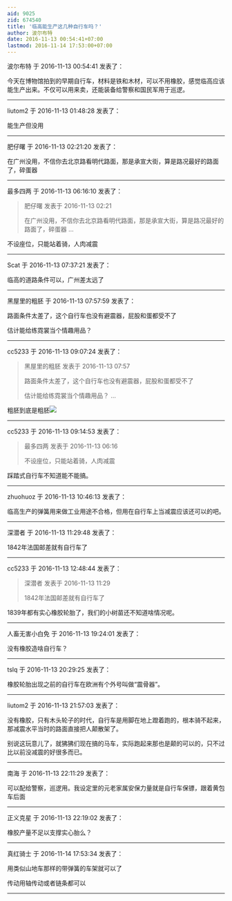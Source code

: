 ```yaml
---
aid: 9025
zid: 674540
title: '临高能生产这几种自行车吗？'
author: 波尔布特
date: 2016-11-13 00:54:41+07:00
lastmod: 2016-11-14 17:53:00+07:00
---
```


波尔布特 于 2016-11-13 00:54:41 发表了：

今天在博物馆拍到的早期自行车，材料是铁和木材，可以不用橡胶，感觉临高应该能生产出来。不仅可以用来卖，还能装备给警察和国民军用于巡逻。

---------

liutom2 于 2016-11-13 01:48:28 发表了：

能生产但没用

---------

肥仔曙 于 2016-11-13 02:21:20 发表了：

在广州没用，不信你去北京路看明代路面，那是承宣大街，算是路况最好的路面了，碎蛋器

---------

最多四两 于 2016-11-13 06:16:10 发表了：

> 肥仔曙 发表于 2016-11-13 02:21
> 
> 在广州没用，不信你去北京路看明代路面，那是承宣大街，算是路况最好的路面了，碎蛋器 ...



不设座位，只能站着骑，人肉减震

---------

Scat 于 2016-11-13 07:37:21 发表了：

临高的道路条件可以，广州差太远了

---------

黑屋里的粗胚 于 2016-11-13 07:57:59 发表了：

路面条件太差了，这个自行车也没有避震器，屁股和蛋都受不了

估计能给练霓裳当个情趣用品？

---------

cc5233 于 2016-11-13 09:07:24 发表了：

> 黑屋里的粗胚 发表于 2016-11-13 07:57
> 
> 路面条件太差了，这个自行车也没有避震器，屁股和蛋都受不了
> 
> 估计能给练霓裳当个情趣用品？ ...



粗胚到底是粗胚![](https://bbs.northdy.com//mobcent//app/data/phiz/default/09.png)

---------

cc5233 于 2016-11-13 09:14:53 发表了：

> 最多四两 发表于 2016-11-13 06:16
> 
> 不设座位，只能站着骑，人肉减震



踩踏式自行车不知道能不能搞。

---------

zhuohuoz 于 2016-11-13 10:46:13 发表了：

临高生产的弹簧用来做工业用途不合格，但用在自行车上当减震应该还可以的吧。

---------

深潜者 于 2016-11-13 11:29:48 发表了：

1842年法国邮差就有自行车了

---------

cc5233 于 2016-11-13 12:48:44 发表了：

> 深潜者 发表于 2016-11-13 11:29
> 
> 1842年法国邮差就有自行车了



1839年都有实心橡胶轮胎了，我们的小树苗还不知道啥情况呢。

---------

人畜无害小白免 于 2016-11-13 19:24:01 发表了：

没有橡胶造啥自行车？

---------

tslq 于 2016-11-13 20:29:25 发表了：

橡胶轮胎出现之前的自行车在欧洲有个外号叫做“震骨器”。

---------

liutom2 于 2016-11-13 21:57:03 发表了：

没有橡胶，只有木头轮子的时代，自行车是用脚在地上蹬着跑的，根本骑不起来，那减震水平当时的路面直接把人颠散架了。

别说这玩意儿了，就狒狒们现在搞的马车，实际跑起来那也是颠的可以的，只不过比以前没减震的好很多而已。

---------

南海 于 2016-11-13 22:11:29 发表了：

可以配给警察，巡逻用。我设定里的元老家属安保力量就是自行车保镖，跟着黄包车后面

---------

正义克星 于 2016-11-13 22:19:02 发表了：

橡胶产量不足以支撑实心胎么？

---------

真红骑士 于 2016-11-14 17:53:34 发表了：

用类似山地车那样的带弹簧的车架就可以了

传动用轴传动或者链条都可以

---------

